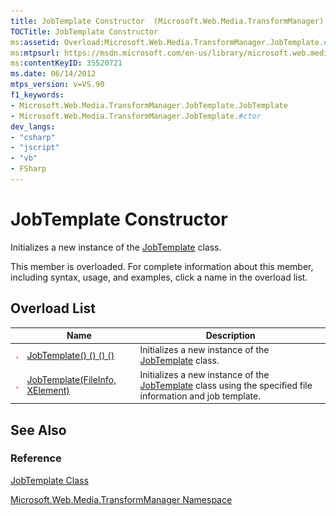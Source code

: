 ```yaml
---
title: JobTemplate Constructor  (Microsoft.Web.Media.TransformManager)
TOCTitle: JobTemplate Constructor
ms:assetid: Overload:Microsoft.Web.Media.TransformManager.JobTemplate.#ctor
ms:mtpsurl: https://msdn.microsoft.com/en-us/library/microsoft.web.media.transformmanager.jobtemplate.jobtemplate(v=VS.90)
ms:contentKeyID: 35520721
ms.date: 06/14/2012
mtps_version: v=VS.90
f1_keywords:
- Microsoft.Web.Media.TransformManager.JobTemplate.JobTemplate
- Microsoft.Web.Media.TransformManager.JobTemplate.#ctor
dev_langs:
- "csharp"
- "jscript"
- "vb"
- FSharp
---
```


# JobTemplate Constructor

Initializes a new instance of the [JobTemplate](jobtemplate-class-microsoft-web-media-transformmanager.md) class.

This member is overloaded. For complete information about this member, including syntax, usage, and examples, click a name in the overload list.

## Overload List

||Name|Description|
|--- |--- |--- |
|![Public method](images/Hh125771.pubmethod(en-us,VS.90).gif "Public method")|[JobTemplate() () () ()](jobtemplate-constructor-microsoft-web-media-transformmanager_1.md)|Initializes a new instance of the [JobTemplate](jobtemplate-class-microsoft-web-media-transformmanager.md) class.|
|![Public method](images/Hh125771.pubmethod(en-us,VS.90).gif "Public method")|[JobTemplate(FileInfo, XElement)](jobtemplate-constructor-fileinfo-xelement-microsoft-web-media-transformmanager.md)|Initializes a new instance of the [JobTemplate](jobtemplate-class-microsoft-web-media-transformmanager.md) class using the specified file information and job template.|

## See Also

### Reference

[JobTemplate Class](jobtemplate-class-microsoft-web-media-transformmanager.md)

[Microsoft.Web.Media.TransformManager Namespace](microsoft-web-media-transformmanager-namespace.md)

